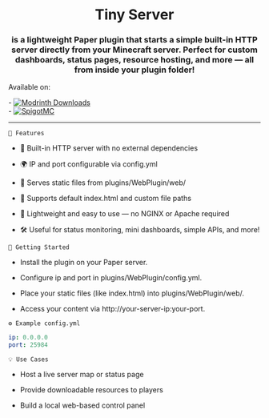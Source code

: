 <center><h1>Tiny Server</h1></center>
<center><h3>is a lightweight Paper plugin that starts a simple built-in HTTP server directly from your Minecraft server. Perfect for custom dashboards, status pages, resource hosting, and more — all from inside your plugin folder!</h3></center>
Available on:
<p>
-   <a href="https://modrinth.com/plugin/tiny-server">
    <img src="https://img.shields.io/badge/dynamic/json?color=158000&label=downloads&prefix=+%20&query=downloads&url=https://api.modrinth.com/v2/project/zfCCoCH5&logo=modrinth" alt="Modrinth Downloads">
  </a>
  <br>
-   <a href="https://www.spigotmc.org/resources/your-plugin-slug.00000/">
    <img src="https://img.shields.io/badge/SpigotMC-Download-orange?logo=spigotmc&style=flat" alt="SpigotMC">
  </a>
</p>
<hr>

`🔧 Features`


- 📡 Built-in HTTP server with no external dependencies

- 🌍 IP and port configurable via config.yml

- 📁 Serves static files from plugins/WebPlugin/web/

- 📄 Supports default index.html and custom file paths

- 🧠 Lightweight and easy to use — no NGINX or Apache required

- 🛠 Useful for status monitoring, mini dashboards, simple APIs, and more!

`🚀 Getting Started`

- Install the plugin on your Paper server.

- Configure ip and port in plugins/WebPlugin/config.yml.

- Place your static files (like index.html) into plugins/WebPlugin/web/.

- Access your content via http://your-server-ip:your-port.

`⚙️ Example config.yml`
```yml
ip: 0.0.0.0
port: 25984
```

`💡 Use Cases`


- Host a live server map or status page

- Provide downloadable resources to players

- Build a local web-based control panel
